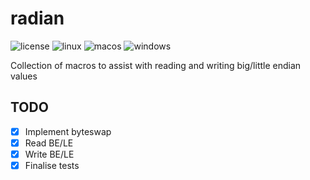 # radian
![license](https://img.shields.io/github/license/raddari/radian)
![linux](https://github.com/raddari/radian/workflows/linux/badge.svg)
![macos](https://github.com/raddari/radian/workflows/macos/badge.svg)
![windows](https://github.com/raddari/radian/workflows/windows/badge.svg)

Collection of macros to assist with reading and writing big/little endian values

## TODO
- [x] Implement byteswap
- [x] Read BE/LE
- [x] Write BE/LE
- [x] Finalise tests
